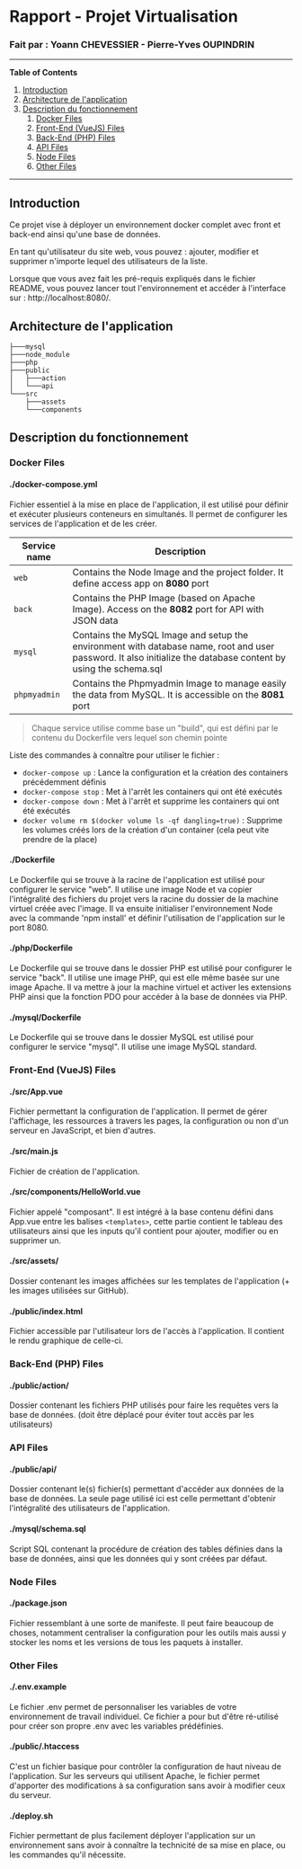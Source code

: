 # Rapport - Projet Virtualisation

### Fait par : Yoann CHEVESSIER - Pierre-Yves OUPINDRIN

-----

**Table of Contents**

1. [Introduction](#introduction)
2. [Architecture de l'application](#architecture)
3. [Description du fonctionnement](#desc)
    1. [Docker Files](#docker)
    2. [Front-End (VueJS) Files](#front-end)
    3. [Back-End (PHP) Files](#back-end)
    4. [API Files](#api)
    5. [Node Files](#node)
    6. [Other Files](#other)

-----

## Introduction <a name="introduction"></a>

Ce projet vise à déployer un environnement docker complet avec front et back-end ainsi qu'une base de données.

En tant qu'utilisateur du site web, vous pouvez : ajouter, modifier et supprimer n'importe lequel des utilisateurs de la liste.

Lorsque que vous avez fait les pré-requis expliqués dans le fichier README, vous pouvez lancer tout l'environnement et accéder à l'interface sur : http://localhost:8080/.

## Architecture de l'application <a name="architecture"></a>

```
├───mysql
├───node_module
├───php
├───public
│   ├───action
│   └───api
└───src
    ├───assets
    └───components
```

## Description du fonctionnement <a name="desc"></a>

### Docker Files <a name="docker"></a>

#### ./docker-compose.yml

Fichier essentiel à la mise en place de l'application, il est utilisé pour définir et exécuter plusieurs conteneurs en simultanés. Il permet de configurer les services de l'application et de les créer.

| Service name  | Description                    |
| ------------- | ------------------------------ |
| `web`         | Contains the Node Image and the project folder. It define access app on **8080** port |
| `back`        | Contains the PHP Image (based on Apache Image). Access on the **8082** port for API with JSON data |
| `mysql`       | Contains the MySQL Image and setup the environment with database name, root and user password. It also initialize the database content by using the schema.sql |
| `phpmyadmin`  | Contains the Phpmyadmin Image to manage easily the data from MySQL. It is accessible on the **8081** port |

> Chaque service utilise comme base un "build", qui est défini par le contenu du Dockerfile vers lequel son chemin pointe

Liste des commandes à connaître pour utiliser le fichier :
- `docker-compose up` : Lance la configuration et la création des containers précédemment définis
- `docker-compose stop` : Met à l'arrêt les containers qui ont été exécutés
- `docker-compose down` : Met à l'arrêt et supprime les containers qui ont été exécutés
- `docker volume rm $(docker volume ls -qf dangling=true)` : Supprime les volumes créés lors de la création d'un container (cela peut vite prendre de la place)

#### ./Dockerfile

Le Dockerfile qui se trouve à la racine de l'application est utilisé pour configurer le service "web". Il utilise une image Node et va copier l'intégralité des fichiers du projet vers la racine du dossier de la machine virtuel créée avec l'image. Il va ensuite initialiser l'environnement Node avec la commande 'npm install' et définir l'utilisation de l'application sur le port 8080.

#### ./php/Dockerfile

Le Dockerfile qui se trouve dans le dossier PHP est utilisé pour configurer le service "back". Il utilise une image PHP, qui est elle même basée sur une image Apache. Il va mettre à jour la machine virtuel et activer les extensions PHP ainsi que la fonction PDO pour accéder à la base de données via PHP.

#### ./mysql/Dockerfile

Le Dockerfile qui se trouve dans le dossier MySQL est utilisé pour configurer le service "mysql". Il utilise une image MySQL standard.

### Front-End (VueJS) Files <a name="front-end"></a>

#### ./src/App.vue

Fichier permettant la configuration de l'application. Il permet de gérer l'affichage, les ressources à travers les pages, la configuration ou non d'un serveur en JavaScript, et bien d'autres.

#### ./src/main.js

Fichier de création de l'application.

#### ./src/components/HelloWorld.vue

Fichier appelé "composant". Il est intégré à la base contenu défini dans App.vue entre les balises `<templates>`, cette partie contient le tableau des utilisateurs ainsi que les inputs qu'il contient pour ajouter, modifier ou en supprimer un.

#### ./src/assets/

Dossier contenant les images affichées sur les templates de l'application (+ les images utilisées sur GitHub).

#### ./public/index.html

Fichier accessible par l'utilisateur lors de l'accès à l'application. Il contient le rendu graphique de celle-ci.

### Back-End (PHP) Files <a name="back-end"></a>

#### ./public/action/

Dossier contenant les fichiers PHP utilisés pour faire les requêtes vers la base de données. (doit être déplacé pour éviter tout accès par les utilisateurs)

### API Files <a name="api"></a>

#### ./public/api/

Dossier contenant le(s) fichier(s) permettant d'accéder aux données de la base de données. La seule page utilisé ici est celle permettant d'obtenir l'intégralité des utilisateurs de l'application.

#### ./mysql/schema.sql

Script SQL contenant la procédure de création des tables définies dans la base de données, ainsi que les données qui y sont créées par défaut.

### Node Files <a name="node"></a>

#### ./package.json

Fichier ressemblant à une sorte de manifeste. Il peut faire beaucoup de choses, notamment centraliser la configuration pour les outils mais aussi y stocker les noms et les versions de tous les paquets à installer.

### Other Files <a name="other"></a>

#### ./.env.example

Le fichier .env permet de personnaliser les variables de votre environnement de travail individuel. Ce fichier a pour but d'être ré-utilisé pour créer son propre .env avec les variables prédéfinies.

#### ./public/.htaccess

C'est un fichier basique pour contrôler la configuration de haut niveau de l'application. Sur les serveurs qui utilisent Apache, le fichier permet d'apporter des modifications à sa configuration sans avoir à modifier ceux du serveur.

#### ./deploy.sh

Fichier permettant de plus facilement déployer l'application sur un environnement sans avoir à connaître la technicité de sa mise en place, ou les commandes qu'il nécessite.
